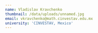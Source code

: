 ```yaml
---
name: Vladislav Kravchenko
thumbnail: /data/uploads/unnamed.jpg
email: vkravchenko@math.cinvestav.edu.mx
university: 'CINVESTAV, Mexico'
---
```



